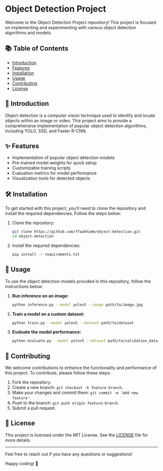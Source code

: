 # Object Detection Project

Welcome to the Object Detection Project repository! This project is focused on implementing and experimenting with various object detection algorithms and models.

## 📚 Table of Contents

- [Introduction](#introduction)
- [Features](#features)
- [Installation](#installation)
- [Usage](#usage)
- [Contributing](#contributing)
- [License](#license)

## 🌟 Introduction

Object detection is a computer vision technique used to identify and locate objects within an image or video. This project aims to provide a comprehensive implementation of popular object detection algorithms, including YOLO, SSD, and Faster R-CNN.

## ✨ Features

- Implementation of popular object detection models
- Pre-trained model weights for quick setup
- Customizable training scripts
- Evaluation metrics for model performance
- Visualization tools for detected objects

## 🛠 Installation

To get started with this project, you'll need to clone the repository and install the required dependencies. Follow the steps below:

1. Clone the repository:
    ```sh
    git clone https://github.com/ffaahhimm/object-detection.git
    cd object-detection
    ```

2. Install the required dependencies:
    ```sh
    pip install -r requirements.txt
    ```

## 🚀 Usage

To use the object detection models provided in this repository, follow the instructions below:

1. **Run inference on an image:**
    ```sh
    python inference.py --model yolov5 --image path/to/image.jpg
    ```

2. **Train a model on a custom dataset:**
    ```sh
    python train.py --model yolov5 --dataset path/to/dataset
    ```

3. **Evaluate the model performance:**
    ```sh
    python evaluate.py --model yolov5 --dataset path/to/validation_dataset
    ```

## 🤝 Contributing

We welcome contributions to enhance the functionality and performance of this project. To contribute, please follow these steps:

1. Fork the repository.
2. Create a new branch: `git checkout -b feature-branch`.
3. Make your changes and commit them: `git commit -m 'Add new feature'`.
4. Push to the branch: `git push origin feature-branch`.
5. Submit a pull request.

## 📄 License

This project is licensed under the MIT License. See the [LICENSE](LICENSE) file for more details.

---

Feel free to reach out if you have any questions or suggestions!

Happy coding! 🚀
